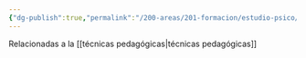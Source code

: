 ```yaml
---
{"dg-publish":true,"permalink":"/200-areas/201-formacion/estudio-psico/diagnostico-funcional/","dgPassFrontmatter":true}
---
```


Relacionadas a la [[técnicas pedagógicas\|técnicas pedagógicas]]